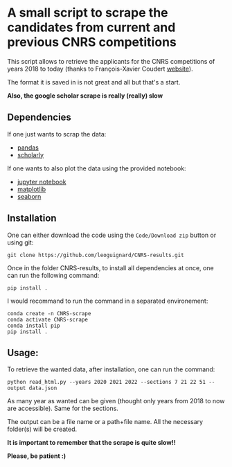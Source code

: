 # A small script to scrape the candidates from current and previous CNRS competitions

This script allows to retrieve the applicants for the CNRS competitions of years 2018 to today (thanks to François-Xavier Coudert [website](https://www.coudert.name/)).

The format it is saved in is not great and all but that's a start.

**Also, the google scholar scrape is really (really) slow**

## Dependencies

If one just wants to scrap the data:
- [pandas](https://pandas.pydata.org/)
- [scholarly](https://scholarly.readthedocs.io/en/stable/quickstart.html)

If one wants to also plot the data using the provided notebook:
- [jupyter notebook](https://jupyter.org/)
- [matplotlib](https://matplotlib.org/)
- [seaborn](seaborn.pydata.org/)

## Installation

One can either download the code using the `Code/Download zip` button or using git:
```
git clone https://github.com/leoguignard/CNRS-results.git
```

Once in the folder CNRS-results, to install all dependencies at once, one can run the following command:
```
pip install .
```

I would recommand to run the command in a separated environement:
```
conda create -n CNRS-scrape
conda activate CNRS-scrape
conda install pip
pip install .
```

## Usage:

To retrieve the wanted data, after installation, one can run the command:
```
python read_html.py --years 2020 2021 2022 --sections 7 21 22 51 --output data.json
```

As many year as wanted can be given (thought only years from 2018 to now are accessible).
Same for the sections.

The output can be a file name or a path+file name. All the necessary folder(s) will be created.

**It is important to remember that the scrape is quite slow!!**

**Please, be patient :)**